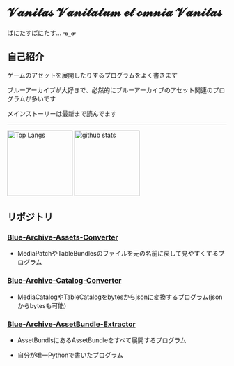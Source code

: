 # 𝓥𝓪𝓷𝓲𝓽𝓪𝓼 𝓥𝓪𝓷𝓲𝓽𝓪𝓽𝓾𝓶 𝓮𝓽 𝓸𝓶𝓷𝓲𝓪 𝓥𝓪𝓷𝓲𝓽𝓪𝓼

ばにたすばにたす... ᓀ‸ᓂ

## 自己紹介

ゲームのアセットを展開したりするプログラムをよく書きます

ブルーアーカイブが大好きで、必然的にブルーアーカイブのアセット関連のプログラムが多いです

メインストーリーは最新まで読んでます

---

<p align="left"> 
  <img alt="Top Langs" height="150px" src="https://github-readme-stats.vercel.app/api/top-langs/?username=Endergreen12&layout=compact&show_icons=true&theme=react" />
  <img alt="github stats" height="150px" src="https://github-readme-stats.vercel.app/api?username=Endergreen12&theme=react&show_icons=ture" />
</p>

## リポジトリ

### [Blue-Archive-Assets-Converter](https://github.com/Endergreen12/Blue-Archive-Assets-Converter)

- MediaPatchやTableBundlesのファイルを元の名前に戻して見やすくするプログラム

### [Blue-Archive-Catalog-Converter](https://github.com/Endergreen12/Blue-Archive-Catalog-Converter)

- MediaCatalogやTableCatalogをbytesからjsonに変換するプログラム(jsonからbytesも可能)

### [Blue-Archive-AssetBundle-Extractor](https://github.com/Endergreen12/Blue-Archive-AssetBundle-Extractor)

- AssetBundlsにあるAssetBundleをすべて展開するプログラム

- 自分が唯一Pythonで書いたプログラム
